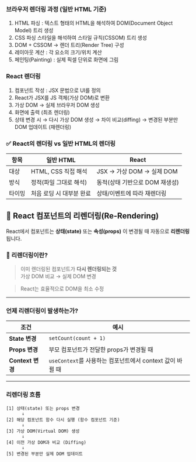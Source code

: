 ### 브라우저 렌더링 과정 (일반 HTML 기준)

1. HTML 파싱 : 텍스트 형태의 HTML을 해석하여 DOM(Document Object Model) 트리 생성
2. CSS 파싱 스타일을 해석하여 스타일 규칙(CSSOM) 트리 생성
3. DOM + CSSOM → 렌더 트리(Render Tree) 구성
4. 레이아웃 계산 : 각 요소의 크기/위치 계산
5. 페인팅(Painting) : 실제 픽셀 단위로 화면에 그림

### React 렌더링

1. 컴포넌트 작성 : JSX 문법으로 UI를 정의
2. React가 JSX를 JS 객체(가상 DOM)로 변환
3. 가상 DOM → 실제 브라우저 DOM 생성
4. 화면에 출력 (최초 렌더링)
5. 상태 변경 시 → 다시 가상 DOM 생성 → 차이 비교(diffing) → 변경된 부분만 DOM 업데이트 (재렌더링)

### ✅ React의 렌더링 vs 일반 HTML의 렌더링

| 항목   | 일반 HTML                | React                          |
| ------ | ------------------------ | ------------------------------ |
| 대상   | HTML, CSS 직접 해석      | JSX → 가상 DOM → 실제 DOM      |
| 방식   | 정적(파일 그대로 해석)   | 동적(상태 기반으로 DOM 재생성) |
| 타이밍 | 처음 로딩 시 대부분 완료 | 상태/이벤트에 따라 재렌더링    |

## 🔄 React 컴포넌트의 리렌더링(Re-Rendering)

React에서 컴포넌트는 **상태(state)** 또는 **속성(props)** 이 변경될 때 자동으로 **리렌더링**됩니다.

### 📌 리렌더링이란?

> 이미 렌더링된 컴포넌트가 **다시 렌더링되는 것**  
> 가상 DOM 비교 → 실제 DOM 변경

> React는 효율적으로 DOM을 최소 수정

---

### 언제 리렌더링이 발생하는가?

| 조건             | 예시                                                      |
| ---------------- | --------------------------------------------------------- |
| **State 변경**   | `setCount(count + 1)`                                     |
| **Props 변경**   | 부모 컴포넌트가 전달한 props가 변경될 때                  |
| **Context 변경** | `useContext`를 사용하는 컴포넌트에서 context 값이 바뀔 때 |

---

### 리렌더링 흐름

```
[1] 상태(state) 또는 props 변경
      ↓
[2] 해당 컴포넌트 함수 다시 실행 (함수 컴포넌트 기준)
      ↓
[3] 가상 DOM(Virtual DOM) 생성
      ↓
[4] 이전 가상 DOM과 비교 (Diffing)
      ↓
[5] 변경된 부분만 실제 DOM 업데이트
```
